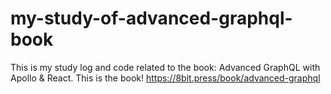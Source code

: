 # my-study-of-advanced-graphql-book
This is my study log and code related to the book: Advanced GraphQL with Apollo &amp; React. This is the book! https://8bit.press/book/advanced-graphql
